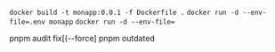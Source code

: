 `docker build -t monapp:0.0.1 -f Dockerfile .`
`docker run -d --env-file=.env monapp`
`docker run -d --env-file=`

pnpm audit fix[(--force]
pnpm outdated
